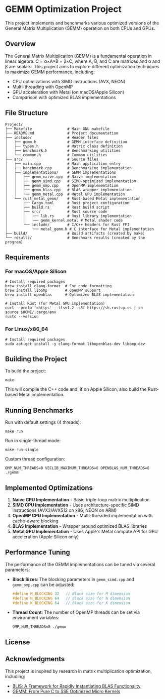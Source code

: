 # GEMM Optimization Project

This project implements and benchmarks various optimized versions of the General Matrix Multiplication (GEMM) operation on both CPUs and GPUs.

## Overview

The General Matrix Multiplication (GEMM) is a fundamental operation in linear algebra: C = α×A×B + β×C, where A, B, and C are matrices and α and β are scalars. This project aims to explore different optimization techniques to maximize GEMM performance, including:

- CPU optimizations with SIMD instructions (AVX, NEON)
- Multi-threading with OpenMP
- GPU acceleration with Metal (on macOS/Apple Silicon)
- Comparison with optimized BLAS implementations

## File Structure

```
Project/
├── Makefile                # Main GNU makefile
├── README.md               # Project documentation
├── include/                # Header files
│   ├── gemm.h              # GEMM interface definition
│   ├── types.h             # Matrix class definition
│   ├── benchmark.h         # Benchmarking utilities
│   └── common.h            # Common utilities
├── src/                    # Source files
│   ├── main.cpp            # Main application entry
│   ├── benchmark.cpp       # Benchmarking implementation
│   ├── implementations/    # GEMM implementations
│   │   ├── gemm_naive.cpp  # Naive implementation
│   │   ├── gemm_simd.cpp   # SIMD-optimized implementation
│   │   ├── gemm_omp.cpp    # OpenMP implementation
│   │   ├── gemm_blas.cpp   # BLAS wrapper implementation
│   │   └── gemm_metal.cpp  # Metal GPU implementation
│   └── rust_metal_gemm/    # Rust-based Metal implementation
│       ├── Cargo.toml      # Rust project configuration
│       ├── build.rs        # Rust build script
│       ├── src/            # Rust source code
│       │   ├── lib.rs      # Rust library implementation
│       │   └── gemm_kernel.metal # Metal shader code
│       └── include/        # C/C++ headers for Rust FFI
│           └── metal_gemm.h # C interface for Metal implementation
├── build/                  # Build artifacts (created by make)
└── results/                # Benchmark results (created by the program)
```

## Requirements

### For macOS/Apple Silicon
```shell
# Install required packages
brew install clang-format  # For code formatting
brew install libomp        # OpenMP support
brew install openblas      # Optimized BLAS implementation

# Install Rust (for Metal GPU implementation)
curl --proto '=https' --tlsv1.2 -sSf https://sh.rustup.rs | sh
source $HOME/.cargo/env
rustc --version
```

### For Linux/x86_64
```shell
# Install required packages
sudo apt-get install -y clang-format libopenblas-dev libomp-dev
```

## Building the Project

To build the project:
```shell
make
```

This will compile the C++ code and, if on Apple Silicon, also build the Rust-based Metal implementation.

## Running Benchmarks

Run with default settings (4 threads):
```shell
make run
```

Run in single-thread mode:
```shell
make run-single
```

Custom thread configuration:
```shell
OMP_NUM_THREADS=8 VECLIB_MAXIMUM_THREADS=8 OPENBLAS_NUM_THREADS=8 ./gemm
```

## Implemented Optimizations

1. **Naive CPU Implementation** - Basic triple-loop matrix multiplication
2. **SIMD CPU Implementation** - Uses architecture-specific SIMD instructions (AVX2/AVX512 on x86, NEON on ARM)
3. **OpenMP CPU Implementation** - Multi-threaded implementation with cache-aware blocking
4. **BLAS Implementation** - Wrapper around optimized BLAS libraries
5. **Metal GPU Implementation** - Uses Apple's Metal compute API for GPU acceleration (Apple Silicon only)

## Performance Tuning

The performance of the GEMM implementations can be tuned via several parameters:

- **Block Sizes**: The blocking parameters in `gemm_simd.cpp` and `gemm_omp.cpp` can be adjusted:
  ```cpp
  #define M_BLOCKING 32   // Block size for M dimension
  #define N_BLOCKING 64   // Block size for N dimension
  #define K_BLOCKING 64   // Block size for K dimension
  ```

- **Thread Count**: The number of OpenMP threads can be set via environment variables:
  ```shell
  OMP_NUM_THREADS=8 ./gemm
  ```

## License


## Acknowledgments

This project is inspired by research in matrix multiplication optimization, including:
- [BLIS: A Framework for Rapidly Instantiating BLAS Functionality](https://www.cs.utexas.edu/~flame/pubs/blis1_toms_rev3.pdf)
- [GEMM: From Pure C to SSE Optimized Micro Kernels](https://github.com/flame/how-to-optimize-gemm)